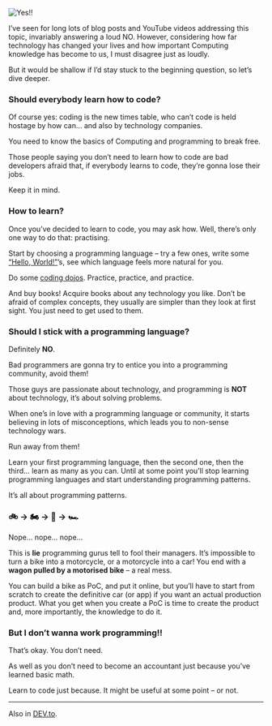 ![Yes!!](//cacilhas.cc/img/yes.png)

I’ve seen for long lots of blog posts and YouTube videos addressing this topic, invariably answering a loud NO. However, considering how far technology has changed your lives and how important Computing knowledge has become to us, I must disagree just as loudly.

But it would be shallow if I’d stay stuck to the beginning question, so let’s dive deeper.

### Should everybody learn how to code?

Of course yes: coding is the new times table, who can’t code is held hostage by how can… and also by technology companies.

You need to know the basics of Computing and programming to break free.

Those people saying you don’t need to learn how to code are bad developers afraid that, if everybody learns to code, they’re gonna lose their jobs.

Keep it in mind.

### How to learn?

Once you’ve decided to learn to code, you may ask how. Well, there’s only one way to do that: practising.

Start by choosing a programming language – try a few ones, write some [“Hello, World!”](https://www.rosettacode.org/wiki/Hello_world/Text)’s, see which language feels more natural for you.

Do some [coding dojos](https://www.codingdojo.com/). Practice, practice, and practice.

And buy books! Acquire books about any technology you like. Don’t be afraid of complex concepts, they usually are simpler than they look at first sight. You just need to get used to them.

### Should I stick with a programming language?

Definitely **NO**.

Bad programmers are gonna try to entice you into a programming community, avoid them!

Those guys are passionate about technology, and programming is **NOT** about technology, it’s about solving problems.

When one’s in love with a programming language or community, it starts believing in lots of misconceptions, which leads you to non-sense technology wars.

Run away from them!

Learn your first programming language, then the second one, then the third… learn as many as you can. Until at some point you’ll stop learning programming languages and start understanding programming patterns.

It’s all about programming patterns.

### 🚲 → 🏍️ → 🚗 → 🏎️

Nope… nope… nope…

This is **lie** programming gurus tell to fool their managers. It’s impossible to turn a bike into a motorcycle, or a motorcycle into a car! You end with a **wagon pulled by a motorised bike** – a real mess.

You can build a bike as PoC, and put it online, but you’ll have to start from scratch to create the definitive car (or app) if you want an actual production product. What you get when you create a PoC is time to create the product and, more importantly, the knowledge to do it.

### But I don’t wanna work programming!!

That’s okay. You don’t need.

As well as you don’t need to become an accountant just because you’ve learned basic math.

Learn to code just because. It might be useful at some point – or not.

* * *

Also in [DEV.to](https://dev.to/cacilhas/should-everybody-learn-to-code-45lo).